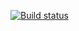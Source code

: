 [![Build status](https://ci.appveyor.com/api/projects/status/k1sil5jowc0xixc2/branch/master?svg=true)](https://ci.appveyor.com/project/Gendalf21/aqa-homeworks260422/branch/master)